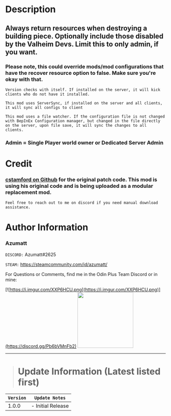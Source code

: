 # Description

## Always return resources when destroying a building piece. Optionally include those disabled by the Valheim Devs. Limit this to only admin, if you want.

### Please note, this could override mods/mod configurations that have the recover resource option to false. Make sure you're okay with that.

`Version checks with itself. If installed on the server, it will kick clients who do not have it installed.`

`This mod uses ServerSync, if installed on the server and all clients, it will sync all configs to client`

`This mod uses a file watcher. If the configuration file is not changed with BepInEx Configuration manager, but changed in the file directly on the server, upon file save, it will sync the changes to all clients.`

### Admin = Single Player world owner or Dedicated Server Admin






# Credit
### [cstamford on Github](https://github.com/cstamford) for the original patch code. This mod is using his original code and is being uploaded as a modular replacement mod.


`Feel free to reach out to me on discord if you need manual download assistance.`


# Author Information

### Azumatt

`DISCORD:` Azumatt#2625

`STEAM:` https://steamcommunity.com/id/azumatt/

For Questions or Comments, find me in the Odin Plus Team Discord or in mine:

[![https://i.imgur.com/XXP6HCU.png](https://i.imgur.com/XXP6HCU.png)](https://discord.gg/Pb6bVMnFb2)
<a href="https://discord.gg/pdHgy6Bsng"><img src="https://i.imgur.com/Xlcbmm9.png" href="https://discord.gg/pdHgy6Bsng" width="175" height="175"></a>
***

> # Update Information (Latest listed first)

| `Version` | `Update Notes`    |
|-----------|-------------------|
| 1.0.0     | - Initial Release |

